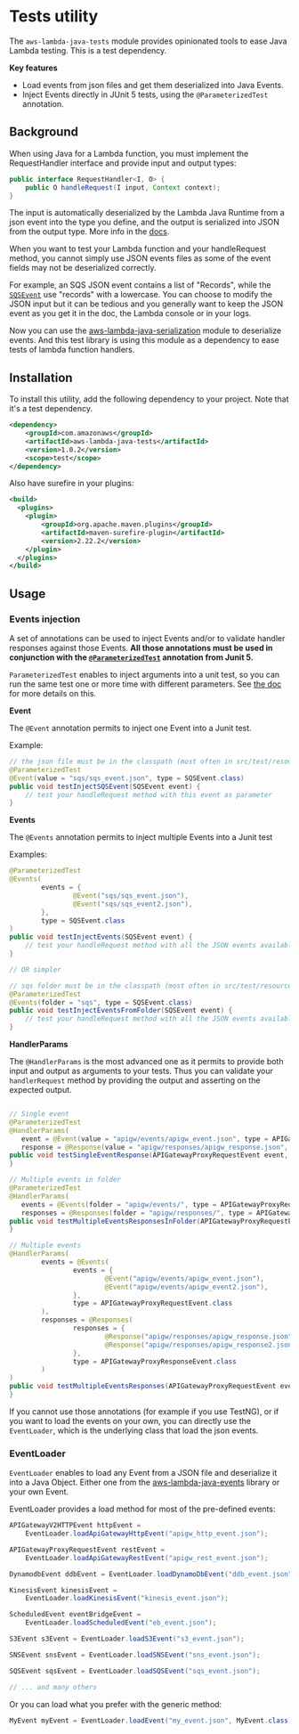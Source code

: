 
# Tests utility

The `aws-lambda-java-tests` module provides opinionated tools to ease Java Lambda testing. This is a test dependency.

**Key features**

* Load events from json files and get them deserialized into Java Events.
* Inject Events directly in JUnit 5 tests, using the `@ParameterizedTest` annotation.


## Background

When using Java for a Lambda function, you must implement the RequestHandler interface and provide input and output types:

```java
public interface RequestHandler<I, O> {
    public O handleRequest(I input, Context context);
}
```

The input is automatically deserialized by the Lambda Java Runtime from a json event into the type you define,
and the output is serialized into JSON from the output type. More info in the [docs](https://docs.aws.amazon.com/lambda/latest/dg/java-handler.html).

When you want to test your Lambda function and your handleRequest method, you cannot simply use JSON events files
as some of the event fields may not be deserialized correctly.

For example, an SQS JSON event contains a list of "Records", while the [`SQSEvent`](https://github.com/aws/aws-lambda-java-libs/blob/master/aws-lambda-java-events/src/main/java/com/amazonaws/services/lambda/runtime/events/SQSEvent.java) use "records" with a lowercase.
You can choose to modify the JSON input but it can be tedious and you generally want to keep the JSON event as you get it
in the doc, the Lambda console or in your logs.

Now you can use the [aws-lambda-java-serialization](https://github.com/aws/aws-lambda-java-libs/tree/master/aws-lambda-java-serialization) module to deserialize events. And this test library is using this module as a dependency to ease tests of lambda function handlers.

## Installation

To install this utility, add the following dependency to your project. Note that it's a test dependency.

```xml
<dependency>
    <groupId>com.amazonaws</groupId>
    <artifactId>aws-lambda-java-tests</artifactId>
    <version>1.0.2</version>
    <scope>test</scope>
</dependency>
```

Also have surefire in your plugins:

```xml
<build>
  <plugins>
	<plugin>
	    <groupId>org.apache.maven.plugins</groupId>
	    <artifactId>maven-surefire-plugin</artifactId>
	    <version>2.22.2</version>
	</plugin>
  </plugins>
</build>
```

## Usage

### Events injection

A set of annotations can be used to inject Events and/or to validate handler responses against those Events.
**All those annotations must be used in conjunction with the [`@ParameterizedTest`](https://junit.org/junit5/docs/current/api/org.junit.jupiter.params/org/junit/jupiter/params/ParameterizedTest.html) annotation from Junit 5.**

`ParameterizedTest` enables to inject arguments into a unit test, so you can run the same test one or more time with different parameters.
See [the doc](https://junit.org/junit5/docs/current/user-guide/#writing-tests-parameterized-tests) for more details on this.

**Event**

The `@Event` annotation permits to inject one Event into a Junit test.

Example:

```java
// the json file must be in the classpath (most often in src/test/resources)
@ParameterizedTest
@Event(value = "sqs/sqs_event.json", type = SQSEvent.class)
public void testInjectSQSEvent(SQSEvent event) {
    // test your handleRequest method with this event as parameter
}
```

**Events**

The `@Events` annotation permits to inject multiple Events into a Junit test

Examples:

```java
@ParameterizedTest
@Events(
        events = {
                @Event("sqs/sqs_event.json"),
                @Event("sqs/sqs_event2.json"),
        },
        type = SQSEvent.class
)
public void testInjectEvents(SQSEvent event) {
    // test your handleRequest method with all the JSON events available in the sqs folder
}

// OR simpler

// sqs folder must be in the classpath (most often in src/test/resources)
@ParameterizedTest
@Events(folder = "sqs", type = SQSEvent.class)
public void testInjectEventsFromFolder(SQSEvent event) {
    // test your handleRequest method with all the JSON events available in the sqs folder
}
```

**HandlerParams**

The `@HandlerParams` is the most advanced one as it permits to provide both input and output as arguments to your tests.
Thus you can validate your `handlerRequest` method by providing the output and asserting on the expected output.

```java

// Single event
@ParameterizedTest
@HandlerParams(
   event = @Event(value = "apigw/events/apigw_event.json", type = APIGatewayProxyRequestEvent.class),
   response = @Response(value = "apigw/responses/apigw_response.json", type = APIGatewayProxyResponseEvent.class))
public void testSingleEventResponse(APIGatewayProxyRequestEvent event, APIGatewayProxyResponseEvent response) {
}

// Multiple events in folder
@ParameterizedTest
@HandlerParams(
   events = @Events(folder = "apigw/events/", type = APIGatewayProxyRequestEvent.class),
   responses = @Responses(folder = "apigw/responses/", type = APIGatewayProxyResponseEvent.class))
public void testMultipleEventsResponsesInFolder(APIGatewayProxyRequestEvent event, APIGatewayProxyResponseEvent response) {
}

// Multiple events
@HandlerParams(
        events = @Events(
                events = {
                        @Event("apigw/events/apigw_event.json"),
                        @Event("apigw/events/apigw_event2.json"),
                },
                type = APIGatewayProxyRequestEvent.class
        ),
        responses = @Responses(
                responses = {
                        @Response("apigw/responses/apigw_response.json"),
                        @Response("apigw/responses/apigw_response2.json")
                },
                type = APIGatewayProxyResponseEvent.class
        )
)
public void testMultipleEventsResponses(APIGatewayProxyRequestEvent event, APIGatewayProxyResponseEvent response) {
}
```

If you cannot use those annotations (for example if you use TestNG), or if you want to load the events on your own, you can directly use the `EventLoader`, which is the underlying class that load the json events.

### EventLoader

`EventLoader` enables to load any Event from a JSON file and deserialize it into a Java Object.
Either one from the [aws-lambda-java-events](https://github.com/aws/aws-lambda-java-libs/tree/master/aws-lambda-java-events) library
or your own Event.

EventLoader provides a load method for most of the pre-defined events:

```java
APIGatewayV2HTTPEvent httpEvent = 
    EventLoader.loadApiGatewayHttpEvent("apigw_http_event.json");

APIGatewayProxyRequestEvent restEvent = 
    EventLoader.loadApiGatewayRestEvent("apigw_rest_event.json");

DynamodbEvent ddbEvent = EventLoader.loadDynamoDbEvent("ddb_event.json");

KinesisEvent kinesisEvent = 
    EventLoader.loadKinesisEvent("kinesis_event.json");

ScheduledEvent eventBridgeEvent = 
    EventLoader.loadScheduledEvent("eb_event.json");

S3Event s3Event = EventLoader.loadS3Event("s3_event.json");

SNSEvent snsEvent = EventLoader.loadSNSEvent("sns_event.json");

SQSEvent sqsEvent = EventLoader.loadSQSEvent("sqs_event.json");

// ... and many others
```

Or you can load what you prefer with the generic method:

```java
MyEvent myEvent = EventLoader.loadEvent("my_event.json", MyEvent.class);
```

